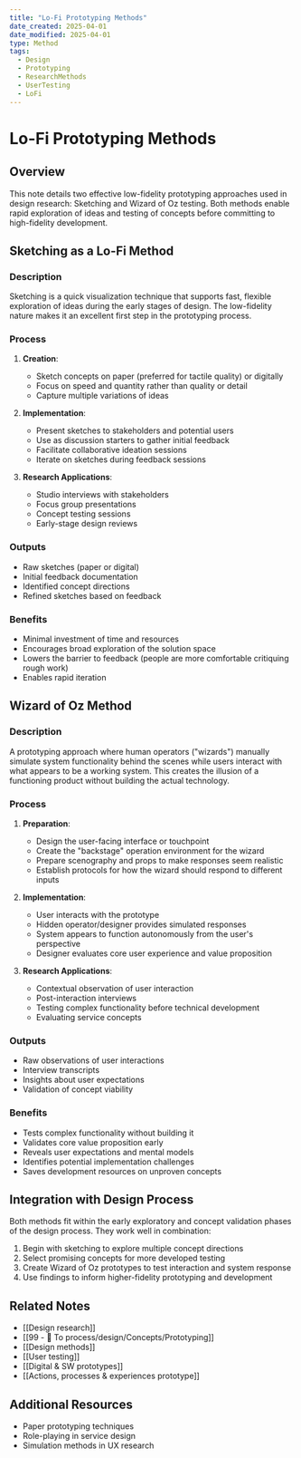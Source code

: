 ```yaml
---
title: "Lo-Fi Prototyping Methods"
date_created: 2025-04-01
date_modified: 2025-04-01
type: Method
tags:
  - Design
  - Prototyping
  - ResearchMethods
  - UserTesting
  - LoFi
---
```


# Lo-Fi Prototyping Methods

## Overview
This note details two effective low-fidelity prototyping approaches used in design research: Sketching and Wizard of Oz testing. Both methods enable rapid exploration of ideas and testing of concepts before committing to high-fidelity development.

## Sketching as a Lo-Fi Method

### Description
Sketching is a quick visualization technique that supports fast, flexible exploration of ideas during the early stages of design. The low-fidelity nature makes it an excellent first step in the prototyping process.

### Process
1. **Creation**: 
   - Sketch concepts on paper (preferred for tactile quality) or digitally
   - Focus on speed and quantity rather than quality or detail
   - Capture multiple variations of ideas

2. **Implementation**: 
   - Present sketches to stakeholders and potential users
   - Use as discussion starters to gather initial feedback
   - Facilitate collaborative ideation sessions
   - Iterate on sketches during feedback sessions

3. **Research Applications**:
   - Studio interviews with stakeholders
   - Focus group presentations
   - Concept testing sessions
   - Early-stage design reviews

### Outputs
- Raw sketches (paper or digital)
- Initial feedback documentation
- Identified concept directions
- Refined sketches based on feedback

### Benefits
- Minimal investment of time and resources
- Encourages broad exploration of the solution space
- Lowers the barrier to feedback (people are more comfortable critiquing rough work)
- Enables rapid iteration

## Wizard of Oz Method

### Description
A prototyping approach where human operators ("wizards") manually simulate system functionality behind the scenes while users interact with what appears to be a working system. This creates the illusion of a functioning product without building the actual technology.

### Process
1. **Preparation**:
   - Design the user-facing interface or touchpoint
   - Create the "backstage" operation environment for the wizard
   - Prepare scenography and props to make responses seem realistic
   - Establish protocols for how the wizard should respond to different inputs

2. **Implementation**:
   - User interacts with the prototype
   - Hidden operator/designer provides simulated responses
   - System appears to function autonomously from the user's perspective
   - Designer evaluates core user experience and value proposition

3. **Research Applications**:
   - Contextual observation of user interaction
   - Post-interaction interviews
   - Testing complex functionality before technical development
   - Evaluating service concepts

### Outputs
- Raw observations of user interactions
- Interview transcripts
- Insights about user expectations
- Validation of concept viability

### Benefits
- Tests complex functionality without building it
- Validates core value proposition early
- Reveals user expectations and mental models
- Identifies potential implementation challenges
- Saves development resources on unproven concepts

## Integration with Design Process

Both methods fit within the early exploratory and concept validation phases of the design process. They work well in combination:

1. Begin with sketching to explore multiple concept directions
2. Select promising concepts for more developed testing
3. Create Wizard of Oz prototypes to test interaction and system response
4. Use findings to inform higher-fidelity prototyping and development

## Related Notes
- [[Design research]]
- [[99 - 📄 To process/design/Concepts/Prototyping]]
- [[Design methods]]
- [[User testing]]
- [[Digital & SW prototypes]]
- [[Actions, processes & experiences prototype]]

## Additional Resources
- Paper prototyping techniques
- Role-playing in service design
- Simulation methods in UX research
